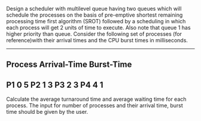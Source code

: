 Design a scheduler with multilevel queue having two queues which will schedule the processes on the basis of pre-emptive shortest remaining processing time first algorithm (SROT) followed by a scheduling in which each process will get 2 units of time to execute. Also note that queue 1 has higher priority than queue.
Consider the following set of processes (for reference)with their arrival times and the CPU burst times in milliseconds.

-------------------------------------
Process Arrival-Time  Burst-Time
-------------------------------------
P1	0	5
P2	1	3
P3	2	3
P4	4	1
-------------------------------------

Calculate the average turnaround time and average waiting time for each process. The input for number of processes and their arrival time, burst time should be given by the user.
